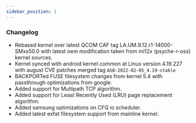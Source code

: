 ```yaml
---
sidebar_position: 1
---
```


### Changelog
- Rebased kernel over latest QCOM CAF tag LA.UM.9.12.r1-14000-SMxx50.0 with latest oem modification taken from mi12x (psyche-r-oss) kernel sources.
- Kernel synced with android kernel common at Linux version 4.19.227 with august CVE patches merged tag `ASB-2022-02-05_4.19-stable`
- BACKPORTed FUSE filesystem changes from kernel 5.4 with passthrough optimizations from google.
- Added support for Multipath TCP algorithm.
- Added support for Least Recently Used (LRU) page replacement algorithm.
- Added samsung optimizations on CFQ io scheduler.
- Added latest exfat filesystem support from mainline kernel.

